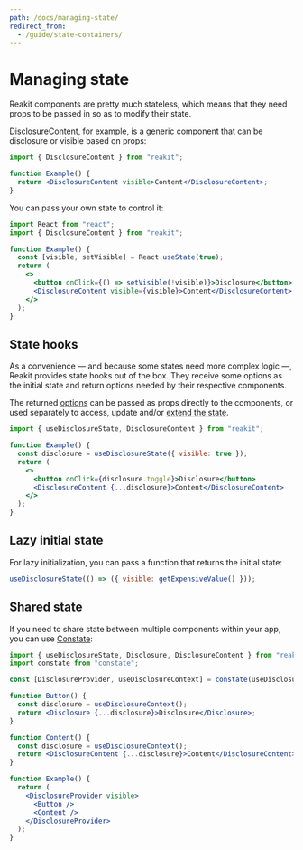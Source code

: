 ```yaml
---
path: /docs/managing-state/
redirect_from:
  - /guide/state-containers/
---
```


# Managing state

<carbon-ad></carbon-ad>

Reakit components are pretty much stateless, which means that they need props to be passed in so as to modify their state.

[DisclosureContent](/docs/disclosure/), for example, is a generic component that can be disclosure or visible based on props:

```jsx
import { DisclosureContent } from "reakit";

function Example() {
  return <DisclosureContent visible>Content</DisclosureContent>;
}
```

You can pass your own state to control it:

```jsx
import React from "react";
import { DisclosureContent } from "reakit";

function Example() {
  const [visible, setVisible] = React.useState(true);
  return (
    <>
      <button onClick={() => setVisible(!visible)}>Disclosure</button>
      <DisclosureContent visible={visible}>Content</DisclosureContent>
    </>
  );
}
```

## State hooks

As a convenience — and because some states need more complex logic —, Reakit provides state hooks out of the box. They receive some options as the initial state and return options needed by their respective components. 

The returned [options](/docs/basic-concepts/#options) can be passed as props directly to the components, or used separately to access, update and/or [extend the state](/docs/composition/#state-hooks).

```jsx
import { useDisclosureState, DisclosureContent } from "reakit";

function Example() {
  const disclosure = useDisclosureState({ visible: true });
  return (
    <>
      <button onClick={disclosure.toggle}>Disclosure</button>
      <DisclosureContent {...disclosure}>Content</DisclosureContent>
    </>
  );
}
```

## Lazy initial state

For lazy initialization, you can pass a function that returns the initial state:

<!-- eslint-disable no-undef -->
```js
useDisclosureState(() => ({ visible: getExpensiveValue() }));
```

## Shared state

If you need to share state between multiple components within your app, you can use [Constate](https://github.com/diegohaz/constate):

```jsx
import { useDisclosureState, Disclosure, DisclosureContent } from "reakit";
import constate from "constate";

const [DisclosureProvider, useDisclosureContext] = constate(useDisclosureState);

function Button() {
  const disclosure = useDisclosureContext();
  return <Disclosure {...disclosure}>Disclosure</Disclosure>;
}

function Content() {
  const disclosure = useDisclosureContext();
  return <DisclosureContent {...disclosure}>Content</DisclosureContent>;
}

function Example() {
  return (
    <DisclosureProvider visible>
      <Button />
      <Content />
    </DisclosureProvider>
  );
}
```
